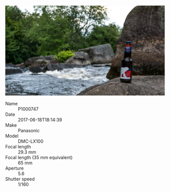 [![P1000747](/photos/hd/P1000747.jpg)](/photos/full/P1000747.jpg?raw=true)

<dl>
  <dt>Name</dt>
  <dd>P1000747</dd>
  <dt>Date</dt>
  <dd>2017-06-18T18:14:39</dd>
  <dt>Make</dt>
  <dd>Panasonic</dd>
  <dt>Model</dt>
  <dd>DMC-LX100</dd>
  <dt>Focal length</dt>
  <dd>29.3 mm</dd>
  <dt>Focal length (35 mm equivalent)</dt>
  <dd>65 mm</dd>
  <dt>Aperture</dt>
  <dd>5.6</dd>
  <dt>Shutter speed</dt>
  <dd>1/160</dd>
</dl>
